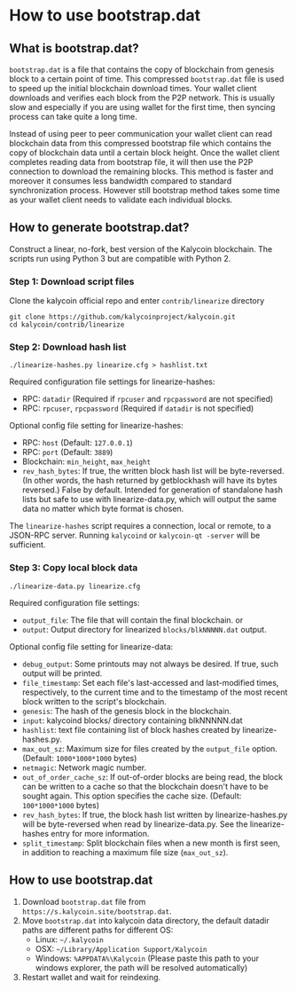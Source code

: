 # How to use bootstrap.dat

## What is bootstrap.dat?

`bootstrap.dat` is a file that contains the copy of blockchain from genesis block to a certain point of time. This compressed `bootstrap.dat` file is used to speed up the initial blockchain download times. Your wallet client downloads and verifies each block from the P2P network. This is usually slow and especially if you are using wallet for the first time, then syncing process can take quite a long time.

Instead of using peer to peer communication your wallet client can read blockchain data from this compressed bootstrap file which contains the copy of blockchain data until a certain block height. Once the wallet client completes reading data from bootstrap file, it will then use the P2P connection to download the remaining blocks. This method is faster and moreover it consumes less bandwidth compared to standard synchronization process. However still bootstrap method takes some time as your wallet client needs to validate each individual blocks.

## How to generate bootstrap.dat?

Construct a linear, no-fork, best version of the Kalycoin blockchain. The scripts run using Python 3 but are compatible with Python 2.

### Step 1: Download script files

Clone the kalycoin official repo and enter `contrib/linearize` directory

    git clone https://github.com/kalycoinproject/kalycoin.git
    cd kalycoin/contrib/linearize

### Step 2: Download hash list

    ./linearize-hashes.py linearize.cfg > hashlist.txt

Required configuration file settings for linearize-hashes:
* RPC: `datadir` (Required if `rpcuser` and `rpcpassword` are not specified)
* RPC: `rpcuser`, `rpcpassword` (Required if `datadir` is not specified)

Optional config file setting for linearize-hashes:
* RPC: `host`  (Default: `127.0.0.1`)
* RPC: `port`  (Default: `3889`)
* Blockchain: `min_height`, `max_height`
* `rev_hash_bytes`: If true, the written block hash list will be byte-reversed. (In other words, the hash returned by getblockhash will have its bytes reversed.) False by default. Intended for generation of standalone hash lists but safe to use with linearize-data.py, which will output the same data no matter which byte format is chosen.

The `linearize-hashes` script requires a connection, local or remote, to a JSON-RPC server. Running `kalycoind` or `kalycoin-qt -server` will be sufficient.

### Step 3: Copy local block data

    ./linearize-data.py linearize.cfg

Required configuration file settings:
* `output_file`: The file that will contain the final blockchain. or
* `output`: Output directory for linearized `blocks/blkNNNNN.dat` output.

Optional config file setting for linearize-data:
* `debug_output`: Some printouts may not always be desired. If true, such output will be printed.
* `file_timestamp`: Set each file's last-accessed and last-modified times, respectively, to the current time and to the timestamp of the most recent block written to the script's blockchain.
* `genesis`: The hash of the genesis block in the blockchain.
* `input`: kalycoind blocks/ directory containing blkNNNNN.dat
* `hashlist`: text file containing list of block hashes created by linearize-hashes.py.
* `max_out_sz`: Maximum size for files created by the `output_file` option. (Default: `1000*1000*1000` bytes)
* `netmagic`: Network magic number.
* `out_of_order_cache_sz`: If out-of-order blocks are being read, the block can be written to a cache so that the blockchain doesn't have to be sought again. This option specifies the cache size. (Default: `100*1000*1000` bytes)
* `rev_hash_bytes`: If true, the block hash list written by linearize-hashes.py will be byte-reversed when read by linearize-data.py. See the linearize-hashes entry for more information.
* `split_timestamp`: Split blockchain files when a new month is first seen, in addition to reaching a maximum file size (`max_out_sz`).

## How to use bootstrap.dat

1. Download `bootstrap.dat` file from `https://s.kalycoin.site/bootstrap.dat`.
2. Move `bootstrap.dat` into kalycoin data directory, the default datadir paths are different paths for different OS:
   * Linux: `~/.kalycoin`
   * OSX: `~/Library/Application Support/Kalycoin`
   * Windows: `%APPDATA%\Kalycoin` (Please paste this path to your windows explorer, the path will be resolved automatically)
3. Restart wallet and wait for reindexing.
